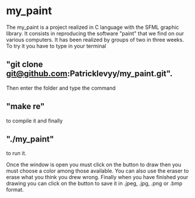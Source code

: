 # my_paint

The my_paint is a project realized in C language with the SFML graphic library. It consists in reproducing the software "paint" that we find on our various computers. It has been realized by groups of two in three weeks.  
To try it you have to type in your terminal 
## "git clone git@github.com:Patricklevyy/my_paint.git".
Then enter the folder and type the command 
## "make re" 
to compile it and finally
## "./my_paint" 
to run it.

Once the window is open you must click on the button to draw then you must choose a color among those available. You can also use the eraser to erase what you think you drew wrong. Finally when you have finished your drawing you can click on the button to save it in .jpeg, .jpg, .png or .bmp format. 

